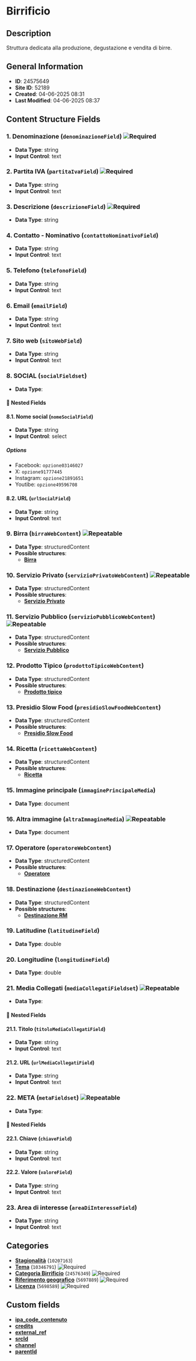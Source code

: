 # Birrificio

## Description
Struttura dedicata alla produzione, degustazione e vendita di birre.
## General Information
- **ID**: 24575649
- **Site ID**: 52189
- **Created**: 04-06-2025 08:31
- **Last Modified**: 04-06-2025 08:37

## Content Structure Fields
### 1. Denominazione (`denominazioneField`) ![Required](https://img.shields.io/badge/*Required-red.svg)
- **Data Type**: string
- **Input Control**: text

### 2. Partita IVA (`partitaIvaField`) ![Required](https://img.shields.io/badge/*Required-red.svg)
- **Data Type**: string
- **Input Control**: text

### 3. Descrizione (`descrizioneField`) ![Required](https://img.shields.io/badge/*Required-red.svg)
- **Data Type**: string

### 4. Contatto - Nominativo (`contattoNominativoField`) 
- **Data Type**: string
- **Input Control**: text

### 5. Telefono (`telefonoField`) 
- **Data Type**: string
- **Input Control**: text

### 6. Email (`emailField`) 
- **Data Type**: string
- **Input Control**: text

### 7. Sito web (`sitoWebField`) 
- **Data Type**: string
- **Input Control**: text

### 8. SOCIAL (`socialFieldset`) 
- **Data Type**: 
#### 📁 Nested Fields
#### 8.1. Nome social (`nomeSocialField`) 
- **Data Type**: string
- **Input Control**: select
##### Options
- Facebook: `opzione03146027`
- X: `opzione91777445`
- Instagram: `opzione21891651`
- Youtibe: `opzione49596708`

#### 8.2. URL (`urlSocialField`) 
- **Data Type**: string
- **Input Control**: text


### 9. Birra (`birraWebContent`) ![Repeatable](https://img.shields.io/badge/🔄Repeatable-blue.svg)
- **Data Type**: structuredContent
- **Possible structures**:
  - **[Birra](../../contentStructure/birra/README.md)**

### 10. Servizio Privato (`servizioPrivatoWebContent`) ![Repeatable](https://img.shields.io/badge/🔄Repeatable-blue.svg)
- **Data Type**: structuredContent
- **Possible structures**:
  - **[Servizio Privato](../../contentStructure/servizio-privato/README.md)**

### 11. Servizio Pubblico (`servizioPubblicoWebContent`) ![Repeatable](https://img.shields.io/badge/🔄Repeatable-blue.svg)
- **Data Type**: structuredContent
- **Possible structures**:
  - **[Servizio Pubblico](../../contentStructure/servizio-pubblico/README.md)**

### 12. Prodotto Tipico (`prodottoTipicoWebContent`) 
- **Data Type**: structuredContent
- **Possible structures**:
  - **[Prodotto tipico](../../contentStructure/prodotto-tipico/README.md)**

### 13. Presidio Slow Food (`presidioSlowFoodWebContent`) 
- **Data Type**: structuredContent
- **Possible structures**:
  - **[Presidio Slow Food](../../contentStructure/presidio-slow-food/README.md)**

### 14. Ricetta (`ricettaWebContent`) 
- **Data Type**: structuredContent
- **Possible structures**:
  - **[Ricetta](../../contentStructure/ricetta/README.md)**

### 15. Immagine principale (`immaginePrincipaleMedia`) 
- **Data Type**: document

### 16. Altra immagine (`altraImmagineMedia`) ![Repeatable](https://img.shields.io/badge/🔄Repeatable-blue.svg)
- **Data Type**: document

### 17. Operatore (`operatoreWebContent`) 
- **Data Type**: structuredContent
- **Possible structures**:
  - **[Operatore](../../contentStructure/operatore/README.md)**

### 18. Destinazione (`destinazioneWebContent`) 
- **Data Type**: structuredContent
- **Possible structures**:
  - **[Destinazione RM](../../contentStructure/destinazione-rm/README.md)**

### 19. Latitudine (`latitudineField`) 
- **Data Type**: double

### 20. Longitudine (`longitudineField`) 
- **Data Type**: double

### 21. Media Collegati (`mediaCollegatiFieldset`) ![Repeatable](https://img.shields.io/badge/🔄Repeatable-blue.svg)
- **Data Type**: 
#### 📁 Nested Fields
#### 21.1. Titolo (`titoloMediaCollegatiField`) 
- **Data Type**: string
- **Input Control**: text

#### 21.2. URL (`urlMediaCollegatiField`) 
- **Data Type**: string
- **Input Control**: text


### 22. META (`metaFieldset`) ![Repeatable](https://img.shields.io/badge/🔄Repeatable-blue.svg)
- **Data Type**: 
#### 📁 Nested Fields
#### 22.1. Chiave (`chiaveField`) 
- **Data Type**: string
- **Input Control**: text

#### 22.2. Valore (`valoreField`) 
- **Data Type**: string
- **Input Control**: text


### 23. Area di interesse (`areaDiInteresseField`) 
- **Data Type**: string
- **Input Control**: text

## Categories
- **[Stagionalità](../../categories/stagionalità.md)** (`10207163`) 
- **[Tema](../../categories/tema.md)** (`10346791`) ![Required](https://img.shields.io/badge/*Required-red.svg)
- **[Categoria Birrificio](../../categories/categoria-birrificio.md)** (`24576349`) ![Required](https://img.shields.io/badge/*Required-red.svg)
- **[Riferimento geografico](../../categories/riferimento-geografico.md)** (`5697889`) ![Required](https://img.shields.io/badge/*Required-red.svg)
- **[Licenza](../../categories/licenza.md)** (`5698589`) ![Required](https://img.shields.io/badge/*Required-red.svg)
## Custom fields
- **[ipa_code_contenuto](../../customFields/ipa-code-contenuto.md)**
- **[credits](../../customFields/credits.md)**
- **[external_ref](../../customFields/external-ref.md)**
- **[srcId](../../customFields/srcid.md)**
- **[channel](../../customFields/channel.md)**
- **[parentId](../../customFields/parentid.md)**
